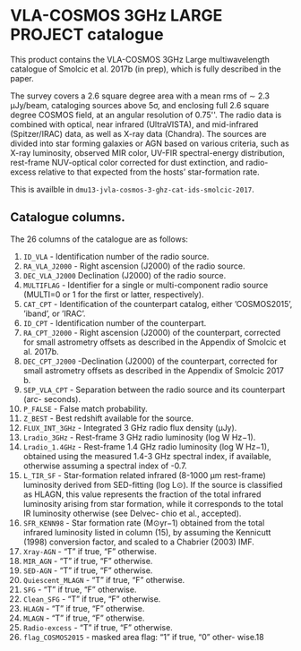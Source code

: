 # VLA-COSMOS 3GHz LARGE PROJECT catalogue

This product contains the VLA-COSMOS 3GHz Large multiwavelength
catalogue of Smolcic et al. 2017b (in prep), which is fully described in
the paper. 

The survey covers a 2.6 square degree area with a mean rms of ∼ 2.3
μJy/beam, cataloging sources above 5σ, and enclosing full  2.6 square
degree COSMOS field, at an angular resolution of 0.75''. The radio data is combined with optical, near infrared (UltraVISTA), and mid-infrared (Spitzer/IRAC) data, as well as X-ray data (Chandra). 
The sources are divided into star forming galaxies or AGN based on various criteria, such as X-ray luminosity, observed MIR color, UV-FIR spectral-energy distribution, rest-frame NUV-optical color corrected for dust extinction, and radio-excess relative to that expected from the hosts’ star-formation rate. 

This is availble in `dmu13-jvla-cosmos-3-ghz-cat-ids-smolcic-2017`.

## Catalogue columns.

The 26 columns of the catalogue are as follows: 

1. `ID_VLA` - Identification number of the radio source.
2. `RA_VLA_J2000` -  Right ascension (J2000) of the radio source.
3. `DEC_VLA_J2000` Declination (J2000) of the radio source.
4. `MULTIFLAG` - Identifier for a single or multi-component radio source
(MULTI=0 or 1 for the first or latter, respectively).
5. `CAT_CPT` - Identification of the counterpart catalog, either ’COSMOS2015’, ’iband’, or ’IRAC’.
6. `ID_CPT` - Identification number of the counterpart.
7. `RA_CPT_J2000` - Right ascension (J2000) of the counterpart, corrected for
small astrometry offsets as described in the Appendix of Smolcic et al. 2017b.  
8. `DEC_CPT_J2000` -Declination (J2000) of the counterpart, corrected for small astrometry offsets as described in the Appendix of Smolcic 2017 b. 
9. `SEP_VLA_CPT` - Separation between the radio source and its counterpart (arc- seconds).
10. `P_FALSE` - False match probability.
11. `Z_BEST` - Best redshift available for the source.
12. `FLUX_INT_3GHz` - Integrated 3 GHz radio flux density (μJy).
13. `Lradio_3GHz` - Rest-frame 3 GHz radio luminosity (log W Hz−1).
14. `Lradio_1.4GHz` - Rest-frame 1.4 GHz radio luminosity (log W Hz−1), obtained using the measured 1.4-3 GHz spectral index, if available, otherwise assuming a spectral index of -0.7.
15. `L_TIR_SF` - Star-formation related infrared (8-1000 μm rest-frame) luminosity derived from SED-fitting (log L⊙). If the source is classified as HLAGN, this value represents the fraction of the total infrared luminosity arising from star formation, while it corresponds to the total IR luminosity otherwise (see Delvec- chio et al., accepted).
16. `SFR_KENN98` - Star formation rate (M⊙yr−1) obtained from the total infrared luminosity listed in column (15), by assuming the Kennicutt (1998) conversion factor, and scaled to a Chabrier (2003) IMF.
17. `Xray-AGN` - “T” if true, “F” otherwise.
18. `MIR_AGN` - “T” if true, “F” otherwise.
19. `SED-AGN` - “T” if true, “F” otherwise.
20. `Quiescent_MLAGN` - “T” if true, “F” otherwise.
21. `SFG` - “T” if true, “F” otherwise.
22. `Clean_SFG` - “T” if true, “F” otherwise.
23. `HLAGN` - “T” if true, “F” otherwise.
24. `MLAGN` - “T” if true, “F” otherwise.
25. `Radio-excess` - “T” if true, “F” otherwise.
26. `flag_COSMOS2015` - masked area flag: “1” if true, “0” other-
wise.18
